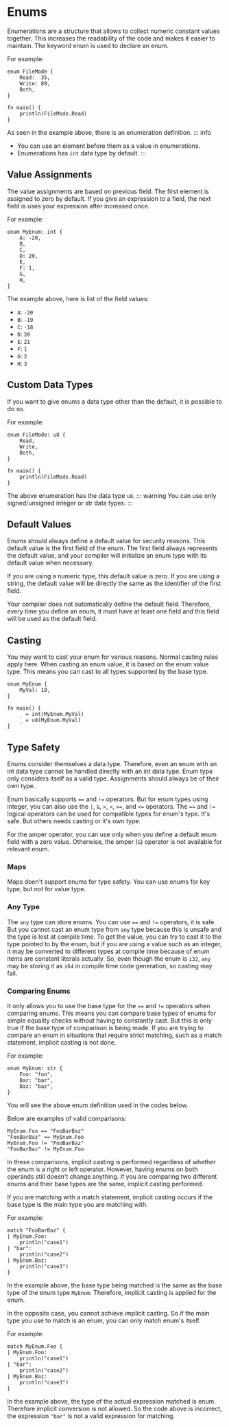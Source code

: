 # Enums
Enumerations are a structure that allows to collect numeric constant values together. This increases the readability of the code and makes it easier to maintain. The keyword enum is used to declare an enum.

For example:
```jule
enum FileMode {
    Read:  35,
    Write: 89,
    Both,
}

fn main() {
    println(FileMode.Read)
}
```
As seen in the example above, there is an enumeration definition.
::: info
- You can use an element before them as a value in enumerations.
- Enumerations has `int` data type by default.
:::

## Value Assignments

The value assignments are based on previous field. The first element is assigned to zero by default. If you give an expression to a field, the next field is uses your expression after increased once.

For example:
```jule
enum MyEnum: int {
    A: -20,
    B,
    C,
    D: 20,
    E,
    F: 1,
    G,
    H,
}
```
The example above, here is list of the field values:
- `A`: `-20`
- `B`: `-19`
- `C`: `-18`
- `D`: `20`
- `E`: `21`
- `F`: `1`
- `G`: `2`
- `H`: `3`

## Custom Data Types
If you want to give enums a data type other than the default, it is possible to do so.

For example:
```jule
enum FileMode: u8 {
    Read,
    Write,
    Both,
}

fn main() {
    println(FileMode.Read)
}
```
The above enumeration has the data type `u8`.
::: warning
You can use only signed/unsigned integer or str data types.
:::

## Default Values
Enums should always define a default value for security reasons. This default value is the first field of the enum. The first field always represents the default value, and your compiler will initialize an enum type with its default value when necessary.

If you are using a numeric type, this default value is zero. If you are using a string, the default value will be directly the same as the identifier of the first field.

Your compiler does not automatically define the default field. Therefore, every time you define an enum, it must have at least one field and this field will be used as the default field.

## Casting
You may want to cast your enum for various reasons. Normal casting rules apply here. When casting an enum value, it is based on the enum value type. This means you can cast to all types supported by the base type. 

```jule
enum MyEnum {
    MyVal: 10,
}

fn main() {
    _ = int(MyEnum.MyVal)
    _ = u8(MyEnum.MyVal)
}
```

## Type Safety
Enums consider themselves a data type. Therefore, even an enum with an int data type cannot be handled directly with an int data type. Enum type only considers itself as a valid type. Assignments should always be of their own type.

Enum basically supports `==` and `!=` operators. But for enum types using integer, you can also use the `|`, `&`, `>`, `<`, `>=`, and `<=` operators. The `==` and `!=` logical operators can be used for compatible types for enum's type. It's safe. But others needs casting or it's own type.

For the amper operator, you can use only when you define a default enum field with a zero value. Otherwise, the amper (`&`) operator is not available for relevant enum.

### Maps

Maps doen't support enums for type safety. You can use enums for key type, but not for value type.

### Any Type

The `any` type can store enums. You can use `==` and `!=` operators, it is safe. But you cannot cast an enum type from `any` type because this is unsafe and the type is lost at compile time. To get the value, you can try to cast it to the type pointed to by the enum, but if you are using a value such as an integer, it may be converted to different types at compile time because of enum items are constant literals actually. So, even though the enum is `i32`, `any` may be storing it as `i64` in compile time code generation, so casting may fail.

### Comparing Enums

It only allows you to use the base type for the `==` and `!=` operators when comparing enums. This means you can compare base types of enums for simple equality checks without having to constantly cast. But this is only true if the base type of comparison is being made. If you are trying to compare an enum in situations that require strict matching, such as a match statement, implicit casting is not done.

For example:
```jule
enum MyEnum: str {
    Foo: "foo",
    Bar: "bar",
    Baz: "baz",
}
```
You will see the above enum definition used in the codes below.

Below are examples of valid comparisons:
```jule
MyEnum.Foo == "FooBarBaz"
"FooBarBaz" == MyEnum.Foo
MyEnum.Foo != "FooBarBaz"
"FooBarBaz" != MyEnum.Foo
```
In these comparisons, implicit casting is performed regardless of whether the enum is a right or left operator. However, having enums on both operands still doesn't change anything. If you are comparing two different enums and their base types are the same, implicit casting performed.

If you are matching with a match statement, implicit casting occurs if the base type is the main type you are matching with.

For example:
```jule
match "FooBarBaz" {
| MyEnum.Foo:
    println("case1")
| "bar":
    println("case2")
| MyEnum.Baz:
    println("case3")
}
```
In the example above, the base type being matched is the same as the base type of the enum type `MyEnum`. Therefore, implicit casting is applied for the enum.

In the opposite case, you cannot achieve implicit casting. So if the main type you use to match is an enum, you can only match enum's itself.

For example:
```jule
match MyEnum.Foo {
| MyEnum.Foo:
    println("case1")
| "bar":
    println("case2")
| MyEnum.Baz:
    println("case3")
}
```
In the example above, the type of the actual expression matched is enum. Therefore implicit conversion is not allowed. So the code above is incorrect, the expression `"bar"` is not a valid expression for matching.